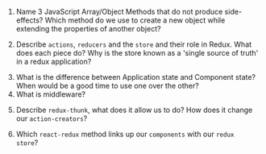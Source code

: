 1.  Name 3 JavaScript Array/Object Methods that do not produce side-effects? Which method do we use to create a new object while extending the properties of another object?

2)  Describe `actions`, `reducers` and the `store` and their role in Redux. What does each piece do? Why is the store known as a 'single source of truth' in a redux application?

3.  What is the difference between Application state and Component state? When would be a good time to use one over the other?
4.  What is middleware?

5)  Describe `redux-thunk`, what does it allow us to do? How does it change our `action-creators`?

6.  Which `react-redux` method links up our `components` with our `redux store`?
